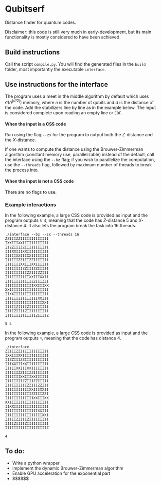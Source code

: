 # Qubitserf
Distance finder for quantum codes.

Disclaimer: this code is still very much in early-development, but its main functionality is mostly considered to have been achieved.

## Build instructions
Call the script `compile.py`. You will find the generated files in the `build` folder, most importantly the executable `interface`.

## Use instructions for the interface
The program uses a meet in the middle algorithm by default which uses $\mathcal{O}(n^{\lfloor d/2 \rfloor})$ memory, where $n$ is the number of qubits and $d$ is the distance of the code. Add the stabilizers line by line as in the example below. The input is considered complete upon reading an empty line or `EOF`.
#### When the input is a CSS code
Run using the flag `--zx` for the program to output both the $Z$-distance and the $X$-distance.

If one wants to compute the distance using the Brouwer-Zimmerman algorithm (constant memory use, parallelizable) instead of the default, call the interface using the `--bz` flag; if you wish to parallelize the computation, use the `--threads` flag, followed by maximum number of threads to break the process into.
#### When the input is not a CSS code
There are no flags to use.

### Example interactions
In the following example, a large CSS code is provided as input and the program outputs `5 4`, meaning that the code has $Z$-distance $5$ and $X$-distance 4. It also lets the program break the task into 16 threads.
```
./interface --bz --zx --threads 16
ZZIIIZZIIIIIIIIIIIII
IXXIIIXXIIIIIIIIIIII
IIZZIIIZZIIIIIIIIIII
IIIXXIIIXXIIIIIIIIII
IIIIIXXIIIXXIIIIIIII
IIIIIIZZIIIZZIIIIIII
IIIIIIIXXIIIXXIIIIII
IIIIIIIIZZIIIZZIIIII
IIIIIIIIIIZZIIIZZIII
IIIIIIIIIIIXXIIIXXII
IIIIIIIIIIIIZZIIIZZI
IIIIIIIIIIIIIXXIIIXX
XXIIIIIIIIIIIIIIIIII
IIXXIIIIIIIIIIIIIIII
IIIIIIIIIIIIIIIXXIII
IIIIIIIIIIIIIIIIIXXI
IIIIIZIIIIZIIIIIIIII
IIIIZIIIIZIIIIIIIIII
IIIIIIIIIIIIIIZIIIIZ

5 4
```

In the following example, a large CSS code is provided as input and the program outputs `4`, meaning that the code has distance 4.
```
./interface
ZZIIIZZIIIIIIIIIIIII
IXXIIIXXIIIIIIIIIIII
IIZZIIIZZIIIIIIIIIII
IIIXXIIIXXIIIIIIIIII
IIIIIXXIIIXXIIIIIIII
IIIIIIZZIIIZZIIIIIII
IIIIIIIXXIIIXXIIIIII
IIIIIIIIZZIIIZZIIIII
IIIIIIIIIIZZIIIZZIII
IIIIIIIIIIIXXIIIXXII
IIIIIIIIIIIIZZIIIZZI
IIIIIIIIIIIIIXXIIIXX
XXIIIIIIIIIIIIIIIIII
IIXXIIIIIIIIIIIIIIII
IIIIIIIIIIIIIIIXXIII
IIIIIIIIIIIIIIIIIXXI
IIIIIZIIIIZIIIIIIIII
IIIIZIIIIZIIIIIIIIII
IIIIIIIIIIIIIIZIIIIZ

4
```


## To do:
* Write a python wrapper
* Implement the dynamic Brouwer-Zimmerman algorithm
* Enable GPU acceleration for the exponential part
* \$\$\$\$\$\$
